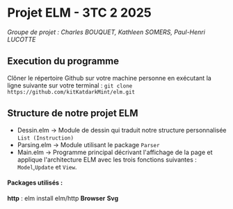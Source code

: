 # Projet ELM - 3TC 2 2025

_Groupe de projet : Charles BOUQUET, Kathleen SOMERS, Paul-Henri LUCOTTE_

## Execution du programme
Clôner le répertoire Github sur votre machine personne en exécutant la ligne suivante sur votre terminal : `git clone https://github.com/kitKatdarkMint/elm.git`

## Structure de notre projet ELM
* Dessin.elm -> Module de dessin qui traduit notre structure personnalisée `List (Instruction)`
* Parsing.elm -> Module utilisant le package `Parser`
* Main.elm -> Programme principal décrivant l'affichage de la page et applique l'architecture ELM avec les trois fonctions suivantes : `Model`,`Update` et `View`.

#### Packages utilisés :
**http** : elm install elm/http
**Browser**
**Svg**
